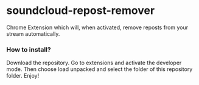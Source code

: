 # soundcloud-repost-remover
Chrome Extension which will, when activated, remove reposts from your stream automatically.

### How to install?
Download the repository. Go to extensions and activate the developer mode. Then choose load unpacked and select the folder of this repository folder.
Enjoy!
